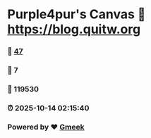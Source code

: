 # Purple4pur's Canvas :link: https://blog.quitw.org 
### :page_facing_up: [47](https://blog.quitw.org/tag.html) 
### :speech_balloon: 7 
### :hibiscus: 119530 
### :alarm_clock: 2025-10-14 02:15:40 
### Powered by :heart: [Gmeek](https://github.com/Meekdai/Gmeek)
